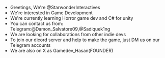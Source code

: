 - Greetings, We're @StarwonderInteractives
- We're interested in Game Development
- We're currently learning Horror game dev and C# for unity
- You can contact us from:
  Telegram:@Damon_Salvatore09,@Sadiquek1ng
- We are looking for collaborations from other indie devs                                  
- To join our dicord server and help to make the game, just DM us on our Telegram accounts
- We are also on X as Gamedev_Hasan(FOUNDER)
